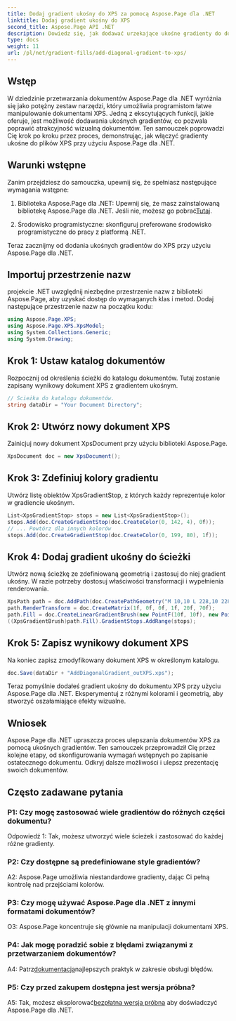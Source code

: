 ```yaml
---
title: Dodaj gradient ukośny do XPS za pomocą Aspose.Page dla .NET
linktitle: Dodaj gradient ukośny do XPS
second_title: Aspose.Page API .NET
description: Dowiedz się, jak dodawać urzekające ukośne gradienty do dokumentów XPS za pomocą Aspose.Page dla .NET. Podnieś poziom swoich prezentacji wizualnych bez wysiłku.
type: docs
weight: 11
url: /pl/net/gradient-fills/add-diagonal-gradient-to-xps/
---
```

## Wstęp

W dziedzinie przetwarzania dokumentów Aspose.Page dla .NET wyróżnia się jako potężny zestaw narzędzi, który umożliwia programistom łatwe manipulowanie dokumentami XPS. Jedną z ekscytujących funkcji, jakie oferuje, jest możliwość dodawania ukośnych gradientów, co pozwala poprawić atrakcyjność wizualną dokumentów. Ten samouczek poprowadzi Cię krok po kroku przez proces, demonstrując, jak włączyć gradienty ukośne do plików XPS przy użyciu Aspose.Page dla .NET.

## Warunki wstępne

Zanim przejdziesz do samouczka, upewnij się, że spełniasz następujące wymagania wstępne:

1.  Biblioteka Aspose.Page dla .NET: Upewnij się, że masz zainstalowaną bibliotekę Aspose.Page dla .NET. Jeśli nie, możesz go pobrać[Tutaj](https://releases.aspose.com/page/net/).

2. Środowisko programistyczne: skonfiguruj preferowane środowisko programistyczne do pracy z platformą .NET.

Teraz zacznijmy od dodania ukośnych gradientów do XPS przy użyciu Aspose.Page dla .NET.

## Importuj przestrzenie nazw

projekcie .NET uwzględnij niezbędne przestrzenie nazw z biblioteki Aspose.Page, aby uzyskać dostęp do wymaganych klas i metod. Dodaj następujące przestrzenie nazw na początku kodu:

```csharp
using Aspose.Page.XPS;
using Aspose.Page.XPS.XpsModel;
using System.Collections.Generic;
using System.Drawing;
```

## Krok 1: Ustaw katalog dokumentów

Rozpocznij od określenia ścieżki do katalogu dokumentów. Tutaj zostanie zapisany wynikowy dokument XPS z gradientem ukośnym.

```csharp
// Ścieżka do katalogu dokumentów.
string dataDir = "Your Document Directory";
```

## Krok 2: Utwórz nowy dokument XPS

Zainicjuj nowy dokument XpsDocument przy użyciu biblioteki Aspose.Page.

```csharp
XpsDocument doc = new XpsDocument();
```

## Krok 3: Zdefiniuj kolory gradientu

Utwórz listę obiektów XpsGradientStop, z których każdy reprezentuje kolor w gradiencie ukośnym.

```csharp
List<XpsGradientStop> stops = new List<XpsGradientStop>();
stops.Add(doc.CreateGradientStop(doc.CreateColor(0, 142, 4), 0f));
// ... Powtórz dla innych kolorów
stops.Add(doc.CreateGradientStop(doc.CreateColor(0, 199, 80), 1f));
```

## Krok 4: Dodaj gradient ukośny do ścieżki

Utwórz nową ścieżkę ze zdefiniowaną geometrią i zastosuj do niej gradient ukośny. W razie potrzeby dostosuj właściwości transformacji i wypełnienia renderowania.

```csharp
XpsPath path = doc.AddPath(doc.CreatePathGeometry("M 10,10 L 228,10 228,100 10,100"));
path.RenderTransform = doc.CreateMatrix(1f, 0f, 0f, 1f, 20f, 70f);
path.Fill = doc.CreateLinearGradientBrush(new PointF(10f, 10f), new PointF(228f, 100f));
((XpsGradientBrush)path.Fill).GradientStops.AddRange(stops);
```

## Krok 5: Zapisz wynikowy dokument XPS

Na koniec zapisz zmodyfikowany dokument XPS w określonym katalogu.

```csharp
doc.Save(dataDir + "AddDiagonalGradient_outXPS.xps");
```

Teraz pomyślnie dodałeś gradient ukośny do dokumentu XPS przy użyciu Aspose.Page dla .NET. Eksperymentuj z różnymi kolorami i geometrią, aby stworzyć oszałamiające efekty wizualne.

## Wniosek

Aspose.Page dla .NET upraszcza proces ulepszania dokumentów XPS za pomocą ukośnych gradientów. Ten samouczek przeprowadził Cię przez kolejne etapy, od skonfigurowania wymagań wstępnych po zapisanie ostatecznego dokumentu. Odkryj dalsze możliwości i ulepsz prezentację swoich dokumentów.

## Często zadawane pytania

### P1: Czy mogę zastosować wiele gradientów do różnych części dokumentu?

Odpowiedź 1: Tak, możesz utworzyć wiele ścieżek i zastosować do każdej różne gradienty.

### P2: Czy dostępne są predefiniowane style gradientów?

A2: Aspose.Page umożliwia niestandardowe gradienty, dając Ci pełną kontrolę nad przejściami kolorów.

### P3: Czy mogę używać Aspose.Page dla .NET z innymi formatami dokumentów?

O3: Aspose.Page koncentruje się głównie na manipulacji dokumentami XPS.

### P4: Jak mogę poradzić sobie z błędami związanymi z przetwarzaniem dokumentów?

 A4: Patrz[dokumentacja](https://reference.aspose.com/page/net/)najlepszych praktyk w zakresie obsługi błędów.

### P5: Czy przed zakupem dostępna jest wersja próbna?

 A5: Tak, możesz eksplorować[bezpłatna wersja próbna](https://releases.aspose.com/) aby doświadczyć Aspose.Page dla .NET.